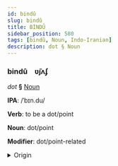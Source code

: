 ```yaml
---
id: bindû
slug: bindû
title: BİNDÛ
sidebar_position: 580
tags: [bindû, Noun, Indo-Iranian]
description: dot § Noun
---
```


### bindû&emsp;<span kind="abugida">ʋ̃ȷʌʄ</span>

*dot* **§** [Noun](../../tags/Noun)

**IPA**: /ˈbɪn.du/

**Verb**: to be a dot/point

**Noun**: dot/point

**Modifier**: dot/point-related

<details>
    <summary>Origin</summary>
    Hindi बिंदु bindu [bɪ̃n̪.d̪uː]<br/>
    <em>Indo-Iranian Language Family</em>
</details>